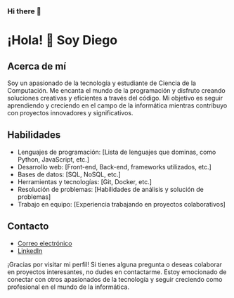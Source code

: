 ### Hi there 👋
# ¡Hola! 👋 Soy Diego

## Acerca de mí

Soy un apasionado de la tecnología y estudiante de Ciencia de la Computación. Me encanta el mundo de la programación y disfruto creando soluciones creativas y eficientes a través del código. Mi objetivo es seguir aprendiendo y creciendo en el campo de la informática mientras contribuyo con proyectos innovadores y significativos.

## Habilidades

- Lenguajes de programación: [Lista de lenguajes que dominas, como Python, JavaScript, etc.]
- Desarrollo web: [Front-end, Back-end, frameworks utilizados, etc.]
- Bases de datos: [SQL, NoSQL, etc.]
- Herramientas y tecnologías: [Git, Docker, etc.]
- Resolución de problemas: [Habilidades de análisis y solución de problemas]
- Trabajo en equipo: [Experiencia trabajando en proyectos colaborativos]

## Contacto

- [Correo electrónico](mailto:daquino@unsa.edu.pe)
- [LinkedIn](https://www.linkedin.com/in/tuperfil)

¡Gracias por visitar mi perfil! Si tienes alguna pregunta o deseas colaborar en proyectos interesantes, no dudes en contactarme. Estoy emocionado de conectar con otros apasionados de la tecnología y seguir creciendo como profesional en el mundo de la informática.
